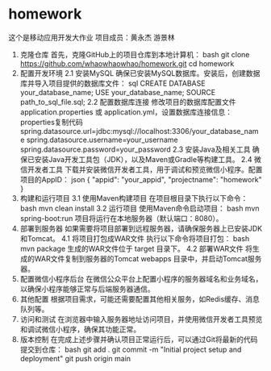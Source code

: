 # homework
这个是移动应用开发大作业 项目成员：黄永杰 游景林
1. 克隆仓库
首先，克隆GitHub上的项目仓库到本地计算机：
bash
git clone https://github.com/whaowhaowhao/homework.git
cd homework
2. 配置开发环境
2.1 安装MySQL
确保已安装MySQL数据库。安装后，创建数据库并导入项目提供的数据库文件：
sql
CREATE DATABASE your_database_name;
USE your_database_name;
SOURCE path_to_sql_file.sql;
2.2 配置数据库连接
修改项目的数据库配置文件 application.properties 或 application.yml，设置数据库连接信息：
properties复制代码
spring.datasource.url=jdbc:mysql://localhost:3306/your_database_name
spring.datasource.username=your_username
spring.datasource.password=your_password
2.3 安装Java及相关工具
确保已安装Java开发工具包（JDK），以及Maven或Gradle等构建工具。
2.4 微信开发者工具
下载并安装微信开发者工具，用于调试和预览微信小程序。配置项目的AppID：
json
{
  "appid": "your_appid",
  "projectname": "homework"
}
3. 构建和运行项目
3.1 使用Maven构建项目
在项目根目录下执行以下命令：
bash
mvn clean install
3.2 运行项目
使用Maven命令启动项目：
bash
mvn spring-boot:run
项目将运行在本地服务器（默认端口：8080）。
4. 部署到服务器
如果需要将项目部署到远程服务器，请确保服务器上已安装JDK和Tomcat。
4.1 将项目打包成WAR文件
执行以下命令将项目打包：
bash
mvn package
生成的WAR文件位于 target 目录下。
4.2 部署WAR文件
将生成的WAR文件复制到服务器的Tomcat webapps 目录中，并启动Tomcat服务器。
5. 配置微信小程序后台
在微信公众平台上配置小程序的服务器域名和业务域名，以确保小程序能够正常与后端服务器通信。
6. 其他配置
根据项目需求，可能还需要配置其他相关服务，如Redis缓存、消息队列等。
7. 访问和测试
在浏览器中输入服务器地址访问项目，并使用微信开发者工具预览和调试微信小程序，确保其功能正常。
8. 版本控制
在完成上述步骤并确认项目正常运行后，可以通过Git将最新的代码提交到仓库：
bash
git add .
git commit -m "Initial project setup and deployment"
git push origin main
